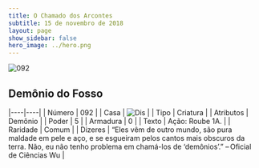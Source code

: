 ```yaml
---
title: O Chamado dos Arcontes
subtitle: 15 de novembro de 2018
layout: page
show_sidebar: false
hero_image: ../hero.png
---
```


![092](https://cdn.keyforgegame.com/media/card_front/pt/341_092_CRW34FMH3JF2_pt.png)

## Demônio do Fosso

|----|----|
| Número | 092 |
| Casa | ![Dis](https://archonarcana.com/images/thumb/e/e8/Dis.png/22px-Dis.png "Dis") |
| Tipo | Criatura |
| Atributos | Demônio |
| Poder | 5 |
| Armadura | 0 |
| Texto | Ação: Roube 1A. |
| Raridade | Comum |
| Dizeres | “Eles vêm de outro mundo, são pura  maldade em pele e aço, e se esgueiram pelos cantos mais obscuros da terra. Não, eu não tenho problema em chamá-los de ‘demônios’.”  – Oficial de Ciências Wu |
